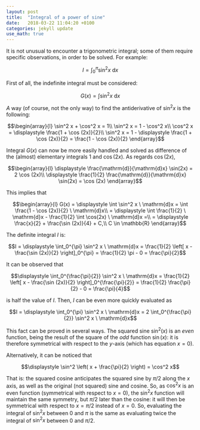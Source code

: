 ```yaml
---
layout: post
title:  "Integral of a power of sine"
date:   2018-03-22 11:04:20 +0100
categories: jekyll update
use_math: true
---
```

It is not unusual to encounter a trigonometric integral; some of them require specific observations, in order to be solved. For example:

$$I = \displaystyle \int_0^{\pi} \sin^2 x \ \mathrm{d}x$$

First of all, the indefinite integral must be considered:

$$G(x) = \displaystyle \int \sin^2 x \ \mathrm{d}x$$

*A* way (of course, not the only way) to find the antiderivative of $\sin^2 x$ is the following:

$$\begin{array}{l}
\sin^2 x + \cos^2 x = 1\\
\sin^2 x = 1 - \cos^2 x\\
\cos^2 x = \displaystyle \frac{1 + \cos (2x)}{2}\\
\sin^2 x = 1 - \displaystyle \frac{1 + \cos (2x)}{2} = \frac{1 - \cos (2x)}{2}
\end{array}$$

Integral $G(x)$ can now be more easily handled and solved as difference of the (almost) elementary integrals $1$ and $\cos(2x)$. As regards $\cos(2x)$,

$$\begin{array}{l}
\displaystyle \frac{\mathrm{d}}{\mathrm{d}x} \sin(2x) = 2 \cos (2x)\\
\displaystyle \frac{1}{2} \frac{\mathrm{d}}{\mathrm{d}x} \sin(2x) = \cos (2x)
\end{array}$$

This implies that

$$\begin{array}{l}
G(x) = \displaystyle \int \sin^2 x \ \mathrm{d}x = \int \frac{1 - \cos (2x)}{2} \ \mathrm{d}x\\ 
= \displaystyle \int \frac{1}{2} \ \mathrm{d}x - \frac{1}{2} \int \cos(2x) \ \mathrm{d}x =\\
= \displaystyle \frac{x}{2} + \frac{\sin (2x)}{4} + C,\\
C \in \mathbb{R}
\end{array}$$

The definite integral $I$ is:

$$I = \displaystyle \int_0^{\pi} \sin^2 x \ \mathrm{d}x = \frac{1}{2} \left[ x - \frac{\sin (2x)}{2} \right]_0^{\pi} = \frac{1}{2} \pi - 0 = \frac{\pi}{2}$$

It can be observed that

$$\displaystyle \int_0^{\frac{\pi}{2}} \sin^2 x \ \mathrm{d}x = \frac{1}{2} \left[ x - \frac{\sin (2x)}{2} \right]_0^{\frac{\pi}{2}} = \frac{1}{2} \frac{\pi}{2} - 0 = \frac{\pi}{4}$$

is half the value of $I$. Then, $I$ can be even more quickly evaluated as

$$I = \displaystyle \int_0^{\pi} \sin^2 x \ \mathrm{d}x = 2 \int_0^{\frac{\pi}{2}} \sin^2 x \ \mathrm{d}x$$

This fact can be proved in several ways. The squared sine $\sin^2 (x)$ is an *even* function, being the result of the square of the *odd* function $\sin (x)$: it is therefore symmetrical with respect to the $y$-axis (which has equation $x = 0)$.

Alternatively, it can be noticed that

$$\displaystyle \sin^2 \left( x + \frac{\pi}{2} \right) = \cos^2 x$$

That is: the squared cosine anticipates the squared sine by $\pi/2$ along the $x$ axis, as well as the original (not squared) sine and cosine. So, as $\cos^2 x$ is an even function (symmetrical with respect to $x = 0$), the $\sin^2 x$ function will maintain the same symmetry, but $\pi / 2$ later than the cosine: it will then be symmetrical with respect to $x = \pi / 2$ instead of $x = 0$. So, evaluating the integral of $\sin^2 x$ between $0$ and $\pi$ is the same as evaluating twice the integral of $\sin^2 x$ between $0$ and $\pi/2$.

